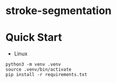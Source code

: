 # stroke-segmentation
# Quick Start
- Linux
```
python3 -m venv .venv
source .venv/bin/activate
pip install -r requirements.txt
```

